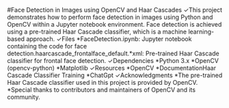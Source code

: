 #Face Detection in Images using OpenCV and Haar Cascades
✓This project demonstrates how to perform face detection in images using Python and OpenCV within a Jupyter notebook environment. Face detection is achieved using a pre-trained Haar Cascade classifier, which is a machine learning-based approach.
✓Files
*FaceDetection.ipynb: Jupyter notebook containing the code for face detection.haarcascade_frontalface_default.*xml: Pre-trained Haar Cascade classifier for frontal face detection.
✓Dependencies
*Python 3.x
*OpenCV (opencv-python)
*Matplotlib
✓Resources
*OpenCV 
*DocumentationHaar Cascade Classifier 
Training
*ChatGpt 
✓Acknowledgments
*The pre-trained Haar Cascade classifier used in this project is provided by OpenCV.
*Special thanks to contributors and maintainers of OpenCV and its community.